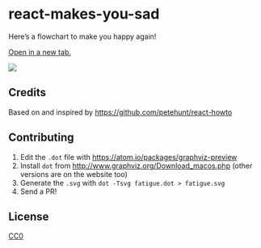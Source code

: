 # react-makes-you-sad
Here’s a flowchart to make you happy again!

<a href='https://cdn.rawgit.com/gaearon/react-makes-you-sad/master/fatigue.svg' target='_blank'>Open in a new tab.</a>

<img src='https://cdn.rawgit.com/gaearon/react-makes-you-sad/master/fatigue.svg'>

## Credits

Based on and inspired by https://github.com/petehunt/react-howto

## Contributing

1. Edit the `.dot` file with https://atom.io/packages/graphviz-preview
2. Install `dot` from http://www.graphviz.org/Download_macos.php (other versions are on the website too)
3. Generate the `.svg` with `dot -Tsvg fatigue.dot > fatigue.svg`
4. Send a PR!

## License

[CC0](https://wiki.creativecommons.org/wiki/CC0)
